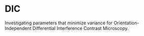 # DIC

Investigating parameters that minimize variance for Orientation-Independent Differential Interference Contrast Microscopy.
